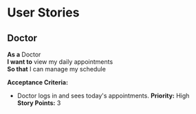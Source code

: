 # User Stories

## Doctor
**As a** Doctor  
**I want to** view my daily appointments  
**So that** I can manage my schedule

**Acceptance Criteria:**
- Doctor logs in and sees today's appointments.
**Priority:** High  
**Story Points:** 3


